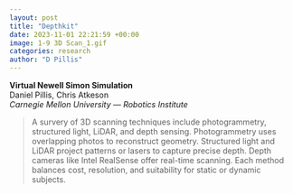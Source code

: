 ```yaml
---
layout: post
title: "Depthkit"
date: 2023-11-01 22:21:59 +00:00
image: 1-9 3D Scan_1.gif
categories: research
author: "D Pillis"
---
```


**Virtual Newell Simon Simulation**  
Daniel Pillis, Chris Atkeson  
*Carnegie Mellon University — Robotics Institute*

<blockquote> <p>A survery of 3D scanning techniques include photogrammetry, structured light, LiDAR, and depth sensing. Photogrammetry uses overlapping photos to reconstruct geometry. Structured light and LiDAR project patterns or lasers to capture precise depth. Depth cameras like Intel RealSense offer real-time scanning. Each method balances cost, resolution, and suitability for static or dynamic subjects.
 </p> </blockquote>
